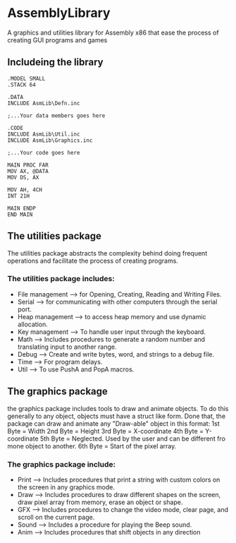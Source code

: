 # AssemblyLibrary
A graphics and utilities library for Assembly x86 that ease the process of creating GUI programs and games

## Includeing the library
```assembly
.MODEL SMALL
.STACK 64

.DATA
INCLUDE AsmLib\Defn.inc

;...Your data members goes here

.CODE
INCLUDE AsmLib\Util.inc
INCLUDE AsmLib\Graphics.inc

;...Your code goes here

MAIN PROC FAR
MOV AX, @DATA
MOV DS, AX

MOV AH, 4CH
INT 21H
            
MAIN ENDP
END MAIN
```

## The utilities package
The utilities package abstracts the complexity behind doing frequent operations and facilitate the process of creating programs.

### The utilities package includes:
* File management --> for Opening, Creating, Reading and Writing Files.
* Serial --> for communicating with other computers through the serial port.
* Heap management --> to access heap memory and use dynamic allocation.
* Key management --> To handle user input through the keyboard.
* Math --> Includes procedures to generate a random number and translating input to another range.
* Debug --> Create and write bytes, word, and strings to a debug file.
* Time --> For program delays.
* Util --> To use PushA and PopA macros.

## The graphics package
the graphics package includes tools to draw and animate objects. To do this generally to any object, objects must have a struct like form. Done that, the package can draw and animate any "Draw-able" object in this format:
1st Byte = Width
2nd Byte = Height
3rd Byte = X-coordinate
4th Byte = Y-coordinate
5th Byte = Neglected. Used by the user and can be different fro mone object to another.
6th Byte = Start of the pixel array.

### The graphics package include:
* Print --> Includes procedures that print a string with custom colors on the screen in any graphics mode.
* Draw --> Includes procedures to draw different shapes on the screen, draw pixel array from memory, erase an object or shape.
* GFX --> Includes procedures to change the video mode, clear page, and scroll on the current page.
* Sound --> Includes a procedure for playing the Beep sound.
* Anim --> Includes procedures that shift objects in any direction
